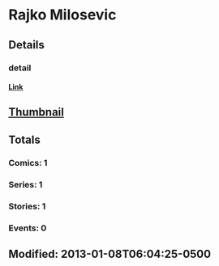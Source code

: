 # Rajko  Milosevic 
## Details
### detail
#### [Link](http://marvel.com/comics/creators/12165/rajko_milosevic?utm_campaign=apiRef&utm_source=225578a89fc76f3d20fbffda5d17a88d)
## [Thumbnail](http://i.annihil.us/u/prod/marvel/i/mg/b/40/image_not_available.jpg)
## Totals
### Comics: 1
### Series: 1
### Stories: 1
### Events: 0
## Modified: 2013-01-08T06:04:25-0500